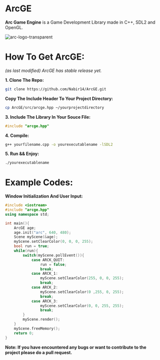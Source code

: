 # ArcGE
**Arc Game Engine** is a Game Development Library made in C++, SDL2 and OpenGL.

![arc-logo-transparent](https://github.com/user-attachments/assets/a5d1a3ae-622c-4d87-83e2-b82295a97394)

# How To Get ArcGE:
*(as last modified) ArcGE has stable release yet.*

**1. Clone The Repo:**
```sh
git clone https://github.com/Nabir14/ArcGE.git
```
**Copy The Include Header To Your Project Directory:**
```sh
cp ArcGE/src/arcge.hpp ~/yourprojectdirectory
```
**3. Include The Library In Your Souce File:**
```cpp
#include "arcge.hpp"
```
**4. Compile:**
```sh
g++ yourfilename.cpp -o yourexecutablename -lSDL2
```
**5. Run && Enjoy:**
```sh
./yourexecutablename
```

# Example Codes:
**Window Initialization And User Input:**
```cpp
#include <iostream>
#include "arcge.hpp"
using namespace std;

int main(){
	ArcGE age;
	age.init("arc", 640, 480);
	Scene myScene(&age);
	myScene.setClearColor(0, 0, 0, 255);
	bool run = true;
	while(run){
		switch(myScene.pollEvent()){
			case ARCK_QUIT:
				run = false;
				break;
			case ARCK_1:
				myScene.setClearColor(255, 0, 0, 255);
				break;
			case ARCK_2:
				myScene.setClearColor(0 ,255, 0, 255);
				break;
			case ARCK_3:
				myScene.setClearColor(0, 0, 255, 255);
				break;
		}
		myScene.render();
	}
	myScene.freeMemory();
	return 0;
}
```

**Note: If you have encountered any bugs or want to contribute to the project please do a pull request.**
